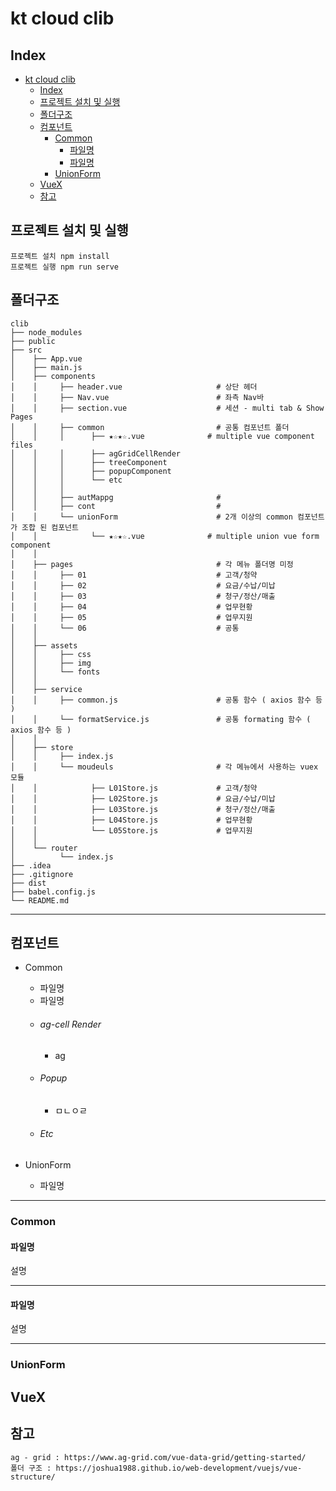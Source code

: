 # kt cloud clib

## Index
- [kt cloud clib](#kt-cloud-clib)
  - [Index](#index)
  - [프로젝트 설치 및 실행](#프로젝트-설치-및-실행)
  - [폴더구조](#폴더구조)
  - [컴포넌트](#컴포넌트)
    - [Common](#common)
      - [파일명](#파일명)
      - [파일명](#파일명-1)
    - [UnionForm](#unionform)
  - [VueX](#vuex)
  - [참고](#참고)

## 프로젝트 설치 및 실행
```
프로젝트 설치 npm install
프로젝트 실행 npm run serve
```

## 폴더구조
```
clib
├── node_modules
├── public
├── src
│    ├── App.vue 
│    ├── main.js
│    ├── components
│    │     ├── header.vue                     # 상단 헤더
│    │     ├── Nav.vue                        # 좌측 Nav바 
│    │     ├── section.vue                    # 세션 - multi tab & Show Pages 
│    │     ├── common                         # 공통 컴포넌트 폴더 
│    │     │      ├── ★☆★☆.vue              # multiple vue component files
│    │     │      ├── agGridCellRender
│    │     │      ├── treeComponent
│    │     │      ├── popupComponent
│    │     │      └── etc
│    │     │ 
│    │     ├── autMappg                       #
│    │     ├── cont                           #
│    │     └── unionForm                      # 2개 이상의 common 컴포넌트가 조합 된 컴포넌트
│    │            └── ★☆★☆.vue              # multiple union vue form component 
│    │
│    ├── pages                                # 각 메뉴 폴더명 미정
│    │     ├── 01                             # 고객/청약
│    │     ├── 02                             # 요금/수납/미납
│    │     ├── 03                             # 청구/정산/매출
│    │     ├── 04                             # 업무현황
│    │     ├── 05                             # 업무지원
│    │     └── 06                             # 공통
│    │  
│    ├── assets
│    │     ├── css
│    │     ├── img
│    │     └── fonts
│    │
│    ├── service  
│    │     ├── common.js                      # 공통 함수 ( axios 함수 등 )
│    │     └── formatService.js               # 공통 formating 함수 ( axios 함수 등 )
│    │
│    ├── store
│    │     ├── index.js
│    │     └── moudeuls                       # 각 메뉴에서 사용하는 vuex 모듈
│    │            ├── L01Store.js             # 고객/청약
│    │            ├── L02Store.js             # 요금/수납/미납
│    │            ├── L03Store.js             # 청구/정산/매출
│    │            ├── L04Store.js             # 업무현황      
│    │            └── L05Store.js             # 업무지원       
│    │
│    └── router
│          └── index.js
├── .idea
├── .gitignore
├── dist
├── babel.config.js
└── README.md
```
*** 

## 컴포넌트

* Common
  * 파일명
  * 파일명
  * ###### ag-cell Render
    * ag
  * ###### Popup
    * ㅁㄴㅇㄹ
  * ###### Etc

* UnionForm
  * 파일명

***

### Common
####  파일명
설명


---


#### 파일명
설명


---

### UnionForm


## VueX

## 참고
```
ag - grid : https://www.ag-grid.com/vue-data-grid/getting-started/ 
폴더 구조 : https://joshua1988.github.io/web-development/vuejs/vue-structure/ 
```
